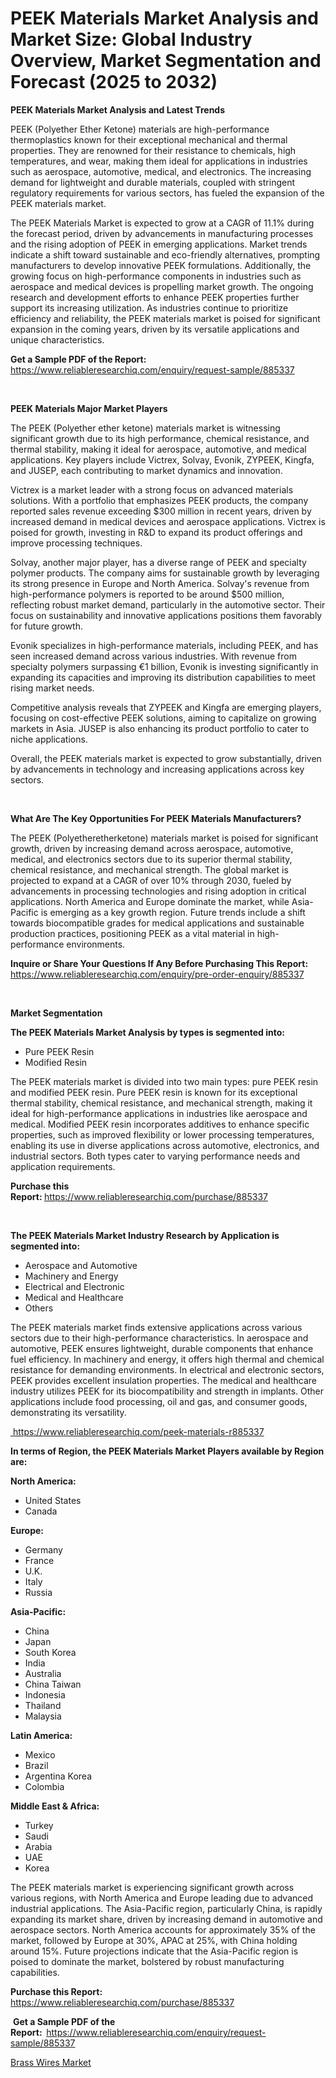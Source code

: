 <p><h1>PEEK Materials Market Analysis and Market Size: Global Industry Overview, Market Segmentation and Forecast (2025 to 2032)</h1></p><p><strong>PEEK Materials Market Analysis and Latest Trends</strong></p>
<p><p>PEEK (Polyether Ether Ketone) materials are high-performance thermoplastics known for their exceptional mechanical and thermal properties. They are renowned for their resistance to chemicals, high temperatures, and wear, making them ideal for applications in industries such as aerospace, automotive, medical, and electronics. The increasing demand for lightweight and durable materials, coupled with stringent regulatory requirements for various sectors, has fueled the expansion of the PEEK materials market.</p><p>The PEEK Materials Market is expected to grow at a CAGR of 11.1% during the forecast period, driven by advancements in manufacturing processes and the rising adoption of PEEK in emerging applications. Market trends indicate a shift toward sustainable and eco-friendly alternatives, prompting manufacturers to develop innovative PEEK formulations. Additionally, the growing focus on high-performance components in industries such as aerospace and medical devices is propelling market growth. The ongoing research and development efforts to enhance PEEK properties further support its increasing utilization. As industries continue to prioritize efficiency and reliability, the PEEK materials market is poised for significant expansion in the coming years, driven by its versatile applications and unique characteristics.</p></p>
<p><strong>Get a Sample PDF of the Report:&nbsp;</strong> <a href="https://www.reliableresearchiq.com/enquiry/request-sample/885337?utm_campaign=2924&utm_medium=2&utm_source=Github&utm_content=ia&utm_term=02042025&utm_id=peek-materials">https://www.reliableresearchiq.com/enquiry/request-sample/885337</a></p>
<p>&nbsp;</p>
<p><strong>PEEK Materials Major Market Players</strong></p>
<p><p>The PEEK (Polyether ether ketone) materials market is witnessing significant growth due to its high performance, chemical resistance, and thermal stability, making it ideal for aerospace, automotive, and medical applications. Key players include Victrex, Solvay, Evonik, ZYPEEK, Kingfa, and JUSEP, each contributing to market dynamics and innovation.</p><p>Victrex is a market leader with a strong focus on advanced materials solutions. With a portfolio that emphasizes PEEK products, the company reported sales revenue exceeding $300 million in recent years, driven by increased demand in medical devices and aerospace applications. Victrex is poised for growth, investing in R&D to expand its product offerings and improve processing techniques.</p><p>Solvay, another major player, has a diverse range of PEEK and specialty polymer products. The company aims for sustainable growth by leveraging its strong presence in Europe and North America. Solvay's revenue from high-performance polymers is reported to be around $500 million, reflecting robust market demand, particularly in the automotive sector. Their focus on sustainability and innovative applications positions them favorably for future growth.</p><p>Evonik specializes in high-performance materials, including PEEK, and has seen increased demand across various industries. With revenue from specialty polymers surpassing €1 billion, Evonik is investing significantly in expanding its capacities and improving its distribution capabilities to meet rising market needs.</p><p>Competitive analysis reveals that ZYPEEK and Kingfa are emerging players, focusing on cost-effective PEEK solutions, aiming to capitalize on growing markets in Asia. JUSEP is also enhancing its product portfolio to cater to niche applications.</p><p>Overall, the PEEK materials market is expected to grow substantially, driven by advancements in technology and increasing applications across key sectors.</p></p>
<p>&nbsp;</p>
<p><strong>What Are The Key Opportunities For PEEK Materials Manufacturers?</strong></p>
<p><p>The PEEK (Polyetheretherketone) materials market is poised for significant growth, driven by increasing demand across aerospace, automotive, medical, and electronics sectors due to its superior thermal stability, chemical resistance, and mechanical strength. The global market is projected to expand at a CAGR of over 10% through 2030, fueled by advancements in processing technologies and rising adoption in critical applications. North America and Europe dominate the market, while Asia-Pacific is emerging as a key growth region. Future trends include a shift towards biocompatible grades for medical applications and sustainable production practices, positioning PEEK as a vital material in high-performance environments.</p></p>
<p><strong>Inquire or Share Your Questions If Any Before Purchasing This Report:</strong> <a href="https://www.reliableresearchiq.com/enquiry/pre-order-enquiry/885337?utm_campaign=2924&utm_medium=2&utm_source=Github&utm_content=ia&utm_term=02042025&utm_id=peek-materials">https://www.reliableresearchiq.com/enquiry/pre-order-enquiry/885337</a></p>
<p>&nbsp;</p>
<p><strong>Market Segmentation</strong></p>
<p><strong>The PEEK Materials Market Analysis by types is segmented into:</strong></p>
<p><ul><li>Pure PEEK Resin</li><li>Modified Resin</li></ul></p>
<p><p>The PEEK materials market is divided into two main types: pure PEEK resin and modified PEEK resin. Pure PEEK resin is known for its exceptional thermal stability, chemical resistance, and mechanical strength, making it ideal for high-performance applications in industries like aerospace and medical. Modified PEEK resin incorporates additives to enhance specific properties, such as improved flexibility or lower processing temperatures, enabling its use in diverse applications across automotive, electronics, and industrial sectors. Both types cater to varying performance needs and application requirements.</p></p>
<p><strong>Purchase this Report:&nbsp;</strong><a href="https://www.reliableresearchiq.com/purchase/885337?utm_campaign=2924&utm_medium=2&utm_source=Github&utm_content=ia&utm_term=02042025&utm_id=peek-materials">https://www.reliableresearchiq.com/purchase/885337</a></p>
<p>&nbsp;</p>
<p><strong>The PEEK Materials Market Industry Research by Application is segmented into:</strong></p>
<p><ul><li>Aerospace and Automotive</li><li>Machinery and Energy</li><li>Electrical and Electronic</li><li>Medical and Healthcare</li><li>Others</li></ul></p>
<p><p>The PEEK materials market finds extensive applications across various sectors due to their high-performance characteristics. In aerospace and automotive, PEEK ensures lightweight, durable components that enhance fuel efficiency. In machinery and energy, it offers high thermal and chemical resistance for demanding environments. In electrical and electronic sectors, PEEK provides excellent insulation properties. The medical and healthcare industry utilizes PEEK for its biocompatibility and strength in implants. Other applications include food processing, oil and gas, and consumer goods, demonstrating its versatility.</p></p>
<p><a href="https://www.reliableresearchiq.com/peek-materials-r885337?utm_campaign=2924&utm_medium=2&utm_source=Github&utm_content=ia&utm_term=02042025&utm_id=peek-materials">&nbsp;https://www.reliableresearchiq.com/peek-materials-r885337</a></p>
<p><strong>In terms of Region, the PEEK Materials Market Players available by Region are:</strong></p>
<p>
    <p> <strong> North America: </strong>
        <ul>
            <li>United States</li>
            <li>Canada</li>
        </ul>
        </p> 
    <p> <strong> Europe: </strong>
        <ul>
            <li>Germany</li>
            <li>France</li>
            <li>U.K.</li>
            <li>Italy</li>
            <li>Russia</li>
        </ul>
        </p> 
    <p> <strong> Asia-Pacific: </strong>
        <ul>
            <li>China</li>
            <li>Japan</li>
            <li>South Korea</li>
            <li>India</li>
            <li>Australia</li>
            <li>China Taiwan</li>
            <li>Indonesia</li>
            <li>Thailand</li>
            <li>Malaysia</li>
        </ul>
        </p> 
    <p> <strong> Latin America: </strong>
        <ul>
            <li>Mexico</li>
            <li>Brazil</li>
            <li>Argentina Korea</li>
            <li>Colombia</li>
        </ul>
        </p> 
    <p> <strong> Middle East & Africa: </strong>
        <ul>
            <li>Turkey</li>
            <li>Saudi</li>
            <li>Arabia</li>
            <li>UAE</li>
            <li>Korea</li>
        </ul>
    </p>
    </p>
<p><p>The PEEK materials market is experiencing significant growth across various regions, with North America and Europe leading due to advanced industrial applications. The Asia-Pacific region, particularly China, is rapidly expanding its market share, driven by increasing demand in automotive and aerospace sectors. North America accounts for approximately 35% of the market, followed by Europe at 30%, APAC at 25%, with China holding around 15%. Future projections indicate that the Asia-Pacific region is poised to dominate the market, bolstered by robust manufacturing capabilities.</p></p>
<p><strong>Purchase this Report: </strong><a href="https://www.reliableresearchiq.com/purchase/885337?utm_campaign=2924&utm_medium=2&utm_source=Github&utm_content=ia&utm_term=02042025&utm_id=peek-materials">https://www.reliableresearchiq.com/purchase/885337</a></p>
<p>&nbsp;<strong>Get a Sample PDF of the Report:&nbsp;&nbsp;</strong><a href="https://www.reliableresearchiq.com/enquiry/request-sample/885337?utm_campaign=2924&utm_medium=2&utm_source=Github&utm_content=ia&utm_term=02042025&utm_id=peek-materials">https://www.reliableresearchiq.com/enquiry/request-sample/885337</a></p>
<p><strong></strong></p>
<p><p><a href="https://github.com/djembashote/Market-Research-Report-List-1/blob/main/brass-wires-market.md?utm_campaign=2924&utm_medium=2&utm_source=Github&utm_content=ia&utm_term=02042025&utm_id=peek-materials">Brass Wires Market</a></p></p>